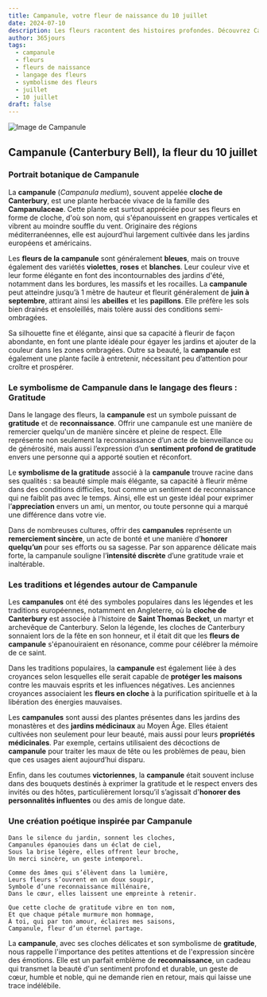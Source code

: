 ```yaml
---
title: Campanule, votre fleur de naissance du 10 juillet
date: 2024-07-10
description: Les fleurs racontent des histoires profondes. Découvrez Campanule, votre fleur de naissance du 10 juillet, ses symboles et récits fascinants. Plongez dans sa signification et son langage unique dans l'art floral.
author: 365jours
tags:
  - campanule
  - fleurs
  - fleurs de naissance
  - langage des fleurs
  - symbolisme des fleurs
  - juillet
  - 10 juillet
draft: false
---
```


![Image de Campanule](https://cdn.pixabay.com/photo/2018/12/31/02/18/lanterns-3904294_640.jpg#center)


## Campanule (Canterbury Bell), la fleur du 10 juillet

### Portrait botanique de Campanule

La **campanule** (_Campanula medium_), souvent appelée **cloche de Canterbury**, est une plante herbacée vivace de la famille des **Campanulaceae**. Cette plante est surtout appréciée pour ses fleurs en forme de cloche, d'où son nom, qui s'épanouissent en grappes verticales et vibrent au moindre souffle du vent. Originaire des régions méditerranéennes, elle est aujourd’hui largement cultivée dans les jardins européens et américains.

Les **fleurs de la campanule** sont généralement **bleues**, mais on trouve également des variétés **violettes**, **roses** et **blanches**. Leur couleur vive et leur forme élégante en font des incontournables des jardins d'été, notamment dans les bordures, les massifs et les rocailles. La **campanule** peut atteindre jusqu’à 1 mètre de hauteur et fleurit généralement de **juin à septembre**, attirant ainsi les **abeilles** et les **papillons**. Elle préfère les sols bien drainés et ensoleillés, mais tolère aussi des conditions semi-ombragées.

Sa silhouette fine et élégante, ainsi que sa capacité à fleurir de façon abondante, en font une plante idéale pour égayer les jardins et ajouter de la couleur dans les zones ombragées. Outre sa beauté, la **campanule** est également une plante facile à entretenir, nécessitant peu d’attention pour croître et prospérer.

### Le symbolisme de Campanule dans le langage des fleurs : Gratitude

Dans le langage des fleurs, la **campanule** est un symbole puissant de **gratitude** et de **reconnaissance**. Offrir une campanule est une manière de remercier quelqu'un de manière sincère et pleine de respect. Elle représente non seulement la reconnaissance d’un acte de bienveillance ou de générosité, mais aussi l’expression d’un **sentiment profond de gratitude** envers une personne qui a apporté soutien et réconfort.

Le **symbolisme de la gratitude** associé à la **campanule** trouve racine dans ses qualités : sa beauté simple mais élégante, sa capacité à fleurir même dans des conditions difficiles, tout comme un sentiment de reconnaissance qui ne faiblit pas avec le temps. Ainsi, elle est un geste idéal pour exprimer l’**appreciation** envers un ami, un mentor, ou toute personne qui a marqué une différence dans votre vie.

Dans de nombreuses cultures, offrir des **campanules** représente un **remerciement sincère**, un acte de bonté et une manière d’**honorer quelqu’un** pour ses efforts ou sa sagesse. Par son apparence délicate mais forte, la campanule souligne l’**intensité discrète** d’une gratitude vraie et inaltérable.

### Les traditions et légendes autour de Campanule

Les **campanules** ont été des symboles populaires dans les légendes et les traditions européennes, notamment en Angleterre, où la **cloche de Canterbury** est associée à l’histoire de **Saint Thomas Becket**, un martyr et archevêque de Canterbury. Selon la légende, les cloches de Canterbury sonnaient lors de la fête en son honneur, et il était dit que les **fleurs de campanule** s'épanouiraient en résonance, comme pour célébrer la mémoire de ce saint.

Dans les traditions populaires, la **campanule** est également liée à des croyances selon lesquelles elle serait capable de **protéger les maisons** contre les mauvais esprits et les influences négatives. Les anciennes croyances associaient les **fleurs en cloche** à la purification spirituelle et à la libération des énergies mauvaises.

Les **campanules** sont aussi des plantes présentes dans les jardins des monastères et des **jardins médicinaux** au Moyen Âge. Elles étaient cultivées non seulement pour leur beauté, mais aussi pour leurs **propriétés médicinales**. Par exemple, certains utilisaient des décoctions de **campanule** pour traiter les maux de tête ou les problèmes de peau, bien que ces usages aient aujourd’hui disparu.

Enfin, dans les coutumes **victoriennes**, la **campanule** était souvent incluse dans des bouquets destinés à exprimer la gratitude et le respect envers des invités ou des hôtes, particulièrement lorsqu’il s’agissait d'**honorer des personnalités influentes** ou des amis de longue date.

### Une création poétique inspirée par Campanule

```
Dans le silence du jardin, sonnent les cloches,  
Campanules épanouies dans un éclat de ciel,  
Sous la brise légère, elles offrent leur broche,  
Un merci sincère, un geste intemporel.

Comme des âmes qui s’élèvent dans la lumière,  
Leurs fleurs s’ouvrent en un doux soupir,  
Symbole d’une reconnaissance millénaire,  
Dans le cœur, elles laissent une empreinte à retenir.

Que cette cloche de gratitude vibre en ton nom,  
Et que chaque pétale murmure mon hommage,  
À toi, qui par ton amour, éclaires mes saisons,  
Campanule, fleur d’un éternel partage.  
```

La **campanule**, avec ses cloches délicates et son symbolisme de **gratitude**, nous rappelle l'importance des petites attentions et de l'expression sincère des émotions. Elle est un parfait emblème de **reconnaissance**, un cadeau qui transmet la beauté d'un sentiment profond et durable, un geste de cœur, humble et noble, qui ne demande rien en retour, mais qui laisse une trace indélébile.

